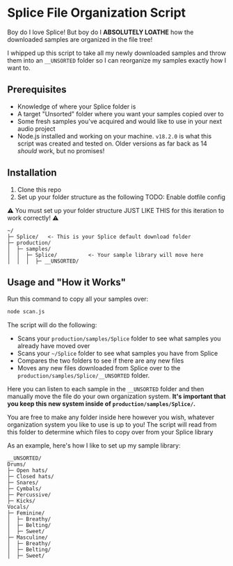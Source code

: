 Splice File Organization Script
===============================

Boy do I love Splice! But boy do I **ABSOLUTELY LOATHE** how the downloaded samples are organized in the file tree!

I whipped up this script to take all my newly downloaded samples and throw them into an `__UNSORTED` folder so I can reorganize my samples exactly how I want to.

## Prerequisites
* Knowledge of where your Splice folder is
* A target "Unsorted" folder where you want your samples copied over to
* Some fresh samples you've acquired and would like to use in your next audio project
* Node.js installed and working on your machine. `v18.2.0` is what this script was created and tested on. Older versions as far back as 14 _should_ work, but no promises!

## Installation

1. Clone this repo
2. Set up your folder structure as the following TODO: Enable dotfile config

⚠️ You must set up your folder structure JUST LIKE THIS for this iteration to work correctly! ⚠️

```
~/
├─ Splice/   <- This is your Splice default download folder
├─ production/
│  ├─ samples/
│  │  ├─ Splice/          <- Your sample library will move here
│  │  │  ├─ __UNSORTED/
```
## Usage and "How it Works"

Run this command to copy all your samples over:
```sh
node scan.js
```

The script will do the following: 
* Scans your `production/samples/Splice` folder to see what samples you already have moved over
* Scans your `~/Splice` folder to see what samples you have from Splice
* Compares the two folders to see if there are any new files
* Moves any new files downloaded from Splice over to the `production/samples/Splice/__UNSORTED` folder.

Here you can listen to each sample in the `__UNSORTED` folder and then manually move the file do your own organization system. **It's important that you keep this new system inside of `production/samples/Splice/`.**

You are free to make any folder inside here however you wish, whatever organization system you like to use is up to you! The script will read from this folder to determine which files to copy over from your Splice library

As an example, here's how I like to set up my sample library:
```
__UNSORTED/
Drums/
├─ Open hats/
├─ Closed hats/
├─ Snares/
├─ Cymbals/
├─ Percussive/
├─ Kicks/
Vocals/
├─ Feminine/
│  ├─ Breathy/
│  ├─ Belting/
│  ├─ Sweet/
├─ Masculine/
│  ├─ Breathy/
│  ├─ Belting/
│  ├─ Sweet/
```